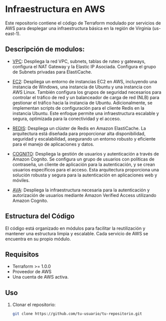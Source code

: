 # Infraestructura en AWS

Este repositorio contiene el código de Terraform modulado por servicios de AWS para desplegar una infraestructura básica en la región de Virginia (us-east-1).

## Descripción de modulos:

- [VPC](./modules/VPC/README.md): Despliega la red VPC, subnets, tablas de ruteo y gateways, configura el NAT Gateway y la Elastic IP Asociada. Configura el grupo de Subnets privadas para ElastiCache.

- [EC2](./modules/EC2/README.md): Despliega un entorno de instancias EC2 en AWS, incluyendo una instancia de Windows, una instancia de Ubuntu y una instancia con AWS Linux. También configura los grupos de seguridad necesarios para controlar el tráfico de red y un balanceador de carga de red (NLB) para gestionar el tráfico hacia la instancia de Ubuntu. Adicionalmente, se implementan scripts de configuración para el cliente Redis en la instancia Ubuntu. Este enfoque permite una infraestructura escalable y segura, optimizada para la conectividad y el acceso.

- [REDIS](./modules/REDIS/README.md): Despliega un clúster de Redis en Amazon ElastiCache. La arquitectura está diseñada para proporcionar alta disponibilidad, seguridad y escalabilidad, asegurando un entorno robusto y eficiente para el manejo de aplicaciones y datos.

- [COGNITO](./modules/COGNITO/README.md): Despliega la gestión de usuarios y autenticación a través de Amazon Cognito. Se configura un grupo de usuarios con políticas de contraseña, un cliente de aplicación para la autenticación, y se crean usuarios específicos para el acceso. Esta arquitectura proporciona una solución robusta y segura para la autenticación en aplicaciones web y móviles.

- [AVA](./modules/AVA/readme.md): Despliega la infraestructura necesaria para la autenticación y autorización de usuarios mediante Amazon Verified Access utilizando Amazon Cognito.

## Estructura del Código

El código está organizado en módulos para facilitar la reutilización y mantener una estructura limpia y escalable. Cada servicio de AWS se encuentra en su propio módulo.

## Requisitos

- Terraform >= 1.0.0
- Proveedor de AWS
- Una cuenta de AWS activa.

## Uso

1. Clonar el repositorio:
   ```bash
   git clone https://github.com/tu-usuario/tu-repositorio.git

